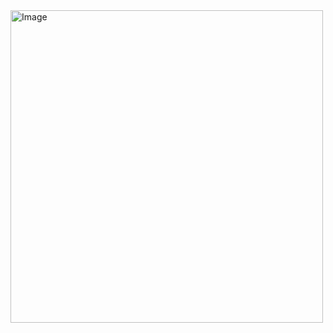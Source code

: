 <img width="500" height="500" alt="Image" src="https://github.com/user-attachments/assets/da9bddbb-4aed-48fe-9b79-08fbb075bbfe" />
